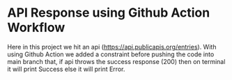 # API Response using Github Action Workflow

Here in this project we hit an api (https://api.publicapis.org/entries). With using Github Action we added a constraint before pushing the code into main branch that, if api throws the success response (200) then on terminal it will print Success else it will print Error.
